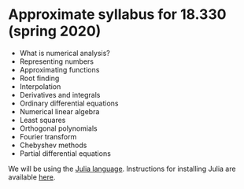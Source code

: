 # Approximate syllabus for 18.330 (spring 2020)

- What is numerical analysis?
- Representing numbers
- Approximating functions
- Root finding
- Interpolation
- Derivatives and integrals
- Ordinary differential equations
- Numerical linear algebra
- Least squares
- Orthogonal polynomials
- Fourier transform
- Chebyshev methods
- Partial differential equations

We will be using the [Julia language](www.julialang.org).
Instructions for installing Julia are available [here](installation.md).
